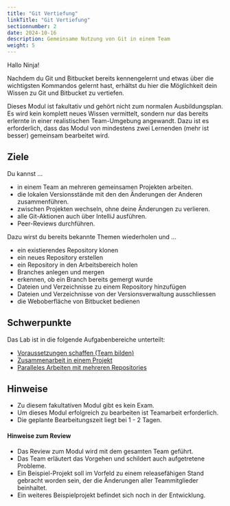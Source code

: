 ```yaml
---
title: "Git Vertiefung"
linkTitle: "Git Vertiefung"
sectionnumber: 2
date: 2024-10-16
description: Gemeinsame Nutzung von Git in einem Team
weight: 5
---
```


Hallo Ninja!

Nachdem du Git und Bitbucket bereits kennengelernt und etwas über die wichtigsten Kommandos gelernt hast,
erhältst du hier die Möglichkeit dein Wissen zu Git und Bitbucket zu vertiefen.

Dieses Modul ist fakultativ und gehört nicht zum normalen Ausbildungsplan. Es wird kein komplett neues Wissen vermittelt,
sondern nur das bereits erlernte in einer realistischen Team-Umgebung angewandt. Dazu ist es erforderlich, dass das Modul
von mindestens zwei Lernenden (mehr ist besser) gemeinsam bearbeitet wird. 

## Ziele

Du kannst ...

- in einem Team an mehreren gemeinsamen Projekten arbeiten.
- die lokalen Versionsstände mit den den Änderungen der Anderen zusammenführen.
- zwischen Projekten wechseln, ohne deine Änderungen zu verlieren.
- alle Git-Aktionen auch über IntelliJ ausführen.
- Peer-Reviews durchführen.

Dazu wirst du bereits bekannte Themen wiederholen und ...

- ein existierendes Repository klonen
- ein neues Repository erstellen
- ein Repository in den Arbeitsbereich holen
- Branches anlegen und mergen
- erkennen, ob ein Branch bereits gemergt wurde
- Dateien und Verzeichnisse zu einem Repository hinzufügen
- Dateien und Verzeichnisse von der Versionsverwaltung ausschliessen
- die Weboberfläche von Bitbucket bedienen

## Schwerpunkte

Das Lab ist in die folgende Aufgabenbereiche unterteilt:

* [Voraussetzungen schaffen (Team bilden)](preliminaries)
* [Zusammenarbeit in einem Projekt](collaboration)
* [Paralleles Arbeiten mit mehreren Repositories](parallel-processing)


## Hinweise

- Zu diesem fakultativen Modul gibt es kein Exam.
- Um dieses Modul erfolgreich zu bearbeiten ist Teamarbeit erforderlich.
- Die geplante Bearbeitungszeit liegt bei 1 - 2 Tagen.
 
#### Hinweise zum Review

* Das Review zum Modul wird mit dem gesamten Team geführt. 
* Das Team erläutert das Vorgehen und schildert auch aufgetretene Probleme.
* Ein Beispiel-Projekt soll im Vorfeld zu einem releasefähigen Stand gebracht worden sein, der die Änderungen aller Teammitglieder beinhaltet.
* Ein weiteres Beispielprojekt befindet sich noch in der Entwicklung.